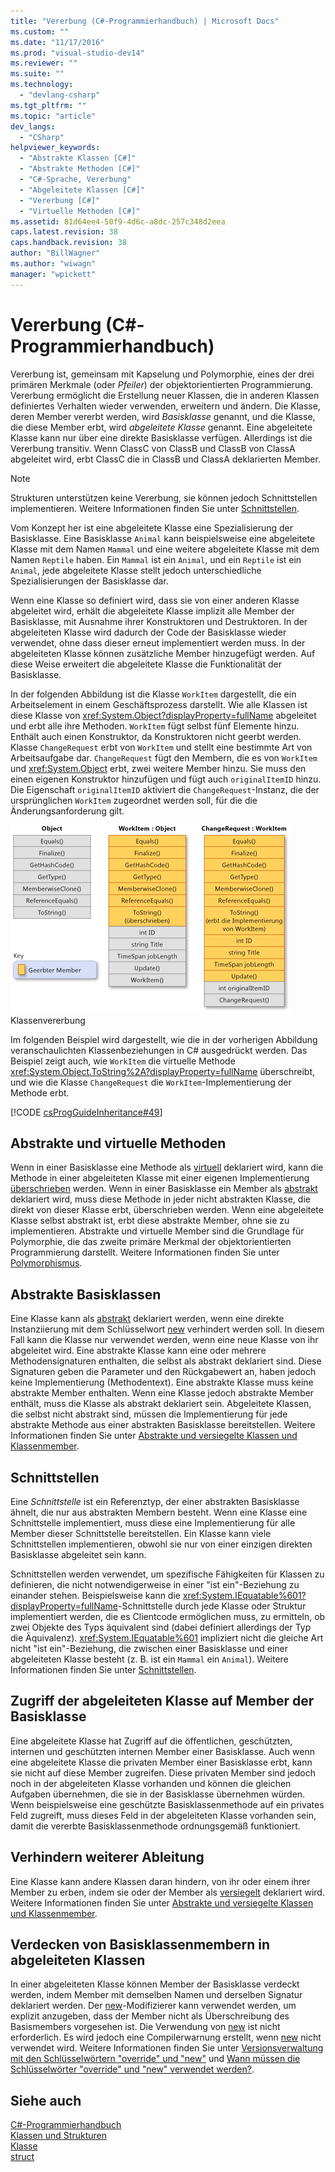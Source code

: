 ```yaml
---
title: "Vererbung (C#-Programmierhandbuch) | Microsoft Docs"
ms.custom: ""
ms.date: "11/17/2016"
ms.prod: "visual-studio-dev14"
ms.reviewer: ""
ms.suite: ""
ms.technology: 
  - "devlang-csharp"
ms.tgt_pltfrm: ""
ms.topic: "article"
dev_langs: 
  - "CSharp"
helpviewer_keywords: 
  - "Abstrakte Klassen [C#]"
  - "Abstrakte Methoden [C#]"
  - "C#-Sprache, Vererbung"
  - "Abgeleitete Klassen [C#]"
  - "Vererbung [C#]"
  - "Virtuelle Methoden [C#]"
ms.assetid: 81d64ee4-50f9-4d6c-a8dc-257c348d2eea
caps.latest.revision: 38
caps.handback.revision: 38
author: "BillWagner"
ms.author: "wiwagn"
manager: "wpickett"
---
```

# Vererbung (C#-Programmierhandbuch)
Vererbung ist, gemeinsam mit Kapselung und Polymorphie, eines der drei primären Merkmale \(oder *Pfeiler*\) der objektorientierten Programmierung.  Vererbung ermöglicht die Erstellung neuer Klassen, die in anderen Klassen definiertes Verhalten wieder verwenden, erweitern und ändern.  Die Klasse, deren Member vererbt werden, wird *Basisklasse* genannt, und die Klasse, die diese Member erbt, wird *abgeleitete Klasse* genannt.  Eine abgeleitete Klasse kann nur über eine direkte Basisklasse verfügen.  Allerdings ist die Vererbung transitiv.  Wenn ClassC von ClassB und ClassB von ClassA abgeleitet wird, erbt ClassC die in ClassB und ClassA deklarierten Member.  
  
> [!NOTE]
>  Strukturen unterstützen keine Vererbung, sie können jedoch Schnittstellen implementieren.  Weitere Informationen finden Sie unter [Schnittstellen](../../../csharp/programming-guide/interfaces/index.md).  
  
 Vom Konzept her ist eine abgeleitete Klasse eine Spezialisierung der Basisklasse.  Eine Basisklasse `Animal` kann beispielsweise eine abgeleitete Klasse mit dem Namen `Mammal` und eine weitere abgeleitete Klasse mit dem Namen `Reptile` haben.  Ein `Mammal` ist ein `Animal`, und ein `Reptile` ist ein `Animal`, jede abgeleitete Klasse stellt jedoch unterschiedliche Spezialisierungen der Basisklasse dar.  
  
 Wenn eine Klasse so definiert wird, dass sie von einer anderen Klasse abgeleitet wird, erhält die abgeleitete Klasse implizit alle Member der Basisklasse, mit Ausnahme ihrer Konstruktoren und Destruktoren.  In der abgeleiteten Klasse wird dadurch der Code der Basisklasse wieder verwendet, ohne dass dieser erneut implementiert werden muss.  In der abgeleiteten Klasse können zusätzliche Member hinzugefügt werden.  Auf diese Weise erweitert die abgeleitete Klasse die Funktionalität der Basisklasse.  
  
 In der folgenden Abbildung ist die Klasse `WorkItem` dargestellt, die ein Arbeitselement in einem Geschäftsprozess darstellt.  Wie alle Klassen ist diese Klasse von <xref:System.Object?displayProperty=fullName> abgeleitet und erbt alle ihre Methoden.  `WorkItem` fügt selbst fünf Elemente hinzu.  Enthält auch einen Konstruktor, da Konstruktoren nicht geerbt werden.  Klasse `ChangeRequest` erbt von `WorkItem` und stellt eine bestimmte Art von Arbeitsaufgabe dar.  `ChangeRequest` fügt den Membern, die es von `WorkItem` und <xref:System.Object> erbt, zwei weitere Member hinzu.  Sie muss den einen eigenen Konstruktor hinzufügen und fügt auch `originalItemID` hinzu.  Die Eigenschaft `originalItemID` aktiviert die `ChangeRequest`\-Instanz, die der ursprünglichen `WorkItem` zugeordnet werden soll, für die die Änderungsanforderung gilt.  
  
 ![Klassenvererbung](../../../csharp/programming-guide/classes-and-structs/media/class_inheritance.png "Class\_Inheritance")  
Klassenvererbung  
  
 Im folgenden Beispiel wird dargestellt, wie die in der vorherigen Abbildung veranschaulichten Klassenbeziehungen in C\# ausgedrückt werden.  Das Beispiel zeigt auch, wie `WorkItem` die virtuelle Methode <xref:System.Object.ToString%2A?displayProperty=fullName> überschreibt, und wie die Klasse `ChangeRequest` die `WorkItem`\-Implementierung der Methode erbt.  
  
 [!CODE [csProgGuideInheritance#49](../CodeSnippet/VS_Snippets_VBCSharp/csProgGuideInheritance#49)]  
  
## Abstrakte und virtuelle Methoden  
 Wenn in einer Basisklasse eine Methode als [virtuell](../../../csharp/language-reference/keywords/virtual.md) deklariert wird, kann die Methode in einer abgeleiteten Klasse mit einer eigenen Implementierung [überschrieben](../../../csharp/language-reference/keywords/override.md) werden.  Wenn in einer Basisklasse ein Member als [abstrakt](../../../csharp/language-reference/keywords/abstract.md) deklariert wird, muss diese Methode in jeder nicht abstrakten Klasse, die direkt von dieser Klasse erbt, überschrieben werden.  Wenn eine abgeleitete Klasse selbst abstrakt ist, erbt diese abstrakte Member, ohne sie zu implementieren.  Abstrakte und virtuelle Member sind die Grundlage für Polymorphie, die das zweite primäre Merkmal der objektorientierten Programmierung darstellt.  Weitere Informationen finden Sie unter [Polymorphismus](../../../csharp/programming-guide/classes-and-structs/polymorphism.md).  
  
## Abstrakte Basisklassen  
 Eine Klasse kann als [abstrakt](../../../csharp/language-reference/keywords/abstract.md) deklariert werden, wenn eine direkte Instanziierung mit dem Schlüsselwort [new](../../../csharp/language-reference/keywords/new.md) verhindert werden soll.  In diesem Fall kann die Klasse nur verwendet werden, wenn eine neue Klasse von ihr abgeleitet wird.  Eine abstrakte Klasse kann eine oder mehrere Methodensignaturen enthalten, die selbst als abstrakt deklariert sind.  Diese Signaturen geben die Parameter und den Rückgabewert an, haben jedoch keine Implementierung \(Methodentext\).  Eine abstrakte Klasse muss keine abstrakte Member enthalten. Wenn eine Klasse jedoch abstrakte Member enthält, muss die Klasse als abstrakt deklariert sein.  Abgeleitete Klassen, die selbst nicht abstrakt sind, müssen die Implementierung für jede abstrakte Methode aus einer abstrakten Basisklasse bereitstellen.  Weitere Informationen finden Sie unter [Abstrakte und versiegelte Klassen und Klassenmember](../../../csharp/programming-guide/classes-and-structs/abstract-and-sealed-classes-and-class-members.md).  
  
## Schnittstellen  
 Eine *Schnittstelle* ist ein Referenztyp, der einer abstrakten Basisklasse ähnelt, die nur aus abstrakten Membern besteht.  Wenn eine Klasse eine Schnittstelle implementiert, muss diese eine Implementierung für alle Member dieser Schnittstelle bereitstellen.  Ein Klasse kann viele Schnittstellen implementieren, obwohl sie nur von einer einzigen direkten Basisklasse abgeleitet sein kann.  
  
 Schnittstellen werden verwendet, um spezifische Fähigkeiten für Klassen zu definieren, die nicht notwendigerweise in einer "ist ein"\-Beziehung zu einander stehen.  Beispielsweise kann die <xref:System.IEquatable%601?displayProperty=fullName>\-Schnittstelle durch jede Klasse oder Struktur implementiert werden, die es Clientcode ermöglichen muss, zu ermitteln, ob zwei Objekte des Typs äquivalent sind \(dabei definiert allerdings der Typ die Äquivalenz\).  <xref:System.IEquatable%601> impliziert nicht die gleiche Art nicht "ist ein"\-Beziehung, die zwischen einer Basisklasse und einer abgeleiteten Klasse besteht \(z. B. ist ein `Mammal` ein `Animal`\).  Weitere Informationen finden Sie unter [Schnittstellen](../../../csharp/programming-guide/interfaces/index.md).  
  
## Zugriff der abgeleiteten Klasse auf Member der Basisklasse  
 Eine abgeleitete Klasse hat Zugriff auf die öffentlichen, geschützten, internen und geschützten internen Member einer Basisklasse.  Auch wenn eine abgeleitete Klasse die privaten Member einer Basisklasse erbt, kann sie nicht auf diese Member zugreifen.  Diese privaten Member sind jedoch noch in der abgeleiteten Klasse vorhanden und können die gleichen Aufgaben übernehmen, die sie in der Basisklasse übernehmen würden.  Wenn beispielsweise eine geschützte Basisklassenmethode auf ein privates Feld zugreift,  muss dieses Feld in der abgeleiteten Klasse vorhanden sein, damit die vererbte Basisklassenmethode ordnungsgemäß funktioniert.  
  
## Verhindern weiterer Ableitung  
 Eine Klasse kann andere Klassen daran hindern, von ihr oder einem ihrer Member zu erben, indem sie oder der Member als [versiegelt](../../../csharp/language-reference/keywords/sealed.md) deklariert wird.  Weitere Informationen finden Sie unter [Abstrakte und versiegelte Klassen und Klassenmember](../../../csharp/programming-guide/classes-and-structs/abstract-and-sealed-classes-and-class-members.md).  
  
## Verdecken von Basisklassenmembern in abgeleiteten Klassen  
 In einer abgeleiteten Klasse können Member der Basisklasse verdeckt werden, indem Member mit demselben Namen und derselben Signatur deklariert werden.  Der [new](../../../csharp/language-reference/keywords/new.md)\-Modifizierer kann verwendet werden, um explizit anzugeben, dass der Member nicht als Überschreibung des Basismembers vorgesehen ist.  Die Verwendung von [new](../../../csharp/language-reference/keywords/new.md) ist nicht erforderlich. Es wird jedoch eine Compilerwarnung erstellt, wenn [new](../../../csharp/language-reference/keywords/new.md) nicht verwendet wird.  Weitere Informationen finden Sie unter [Versionsverwaltung mit den Schlüsselwörtern "override" und "new"](../../../csharp/programming-guide/classes-and-structs/versioning-with-the-override-and-new-keywords.md) und [Wann müssen die Schlüsselwörter "override" und "new" verwendet werden?](../../../csharp/programming-guide/classes-and-structs/knowing-when-to-use-override-and-new-keywords.md).  
  
## Siehe auch  
 [C\#\-Programmierhandbuch](../../../csharp/programming-guide/index.md)   
 [Klassen und Strukturen](../../../csharp/programming-guide/classes-and-structs/index.md)   
 [Klasse](../../../csharp/language-reference/keywords/class.md)   
 [struct](../../../csharp/language-reference/keywords/struct.md)